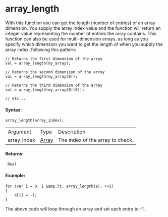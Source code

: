 # array_length

With this function you can get the length (number of entries) of an
array dimension. You supply the array index value and the function will
return an integer value representing the number of entries the array
contains. This function can also be used for multi-dimension arrays, as
long as you specify which dimension you want to get the length of when
you supply the array index, following this pattern:

``` gml
// Returns the first dimension of the array
val = array_length(my_array);

// Returns the second dimension of the array
val = array_length(my_array[0]);

// Returns the third dimension of the array
val = array_length(my_array[0][0]);

// etc...
```

#### Syntax:

``` gml
array_length(array_index);
```

|             |                                                                   |                                  |
|-------------|-------------------------------------------------------------------|----------------------------------|
| Argument    | Type                                                              | Description                      |
| array_index |  [Array](../../../../GameMaker_Language/GML_Overview/Arrays)  | The index of the array to check. |

#### Returns:

``` gml
 Real
```

#### Example:

``` gml
for (var i = 0; i &amp;lt; array_length(a); ++i)
{
    a[i] = -1;
}
```

The above code will loop through an array and set each entry to -1.
